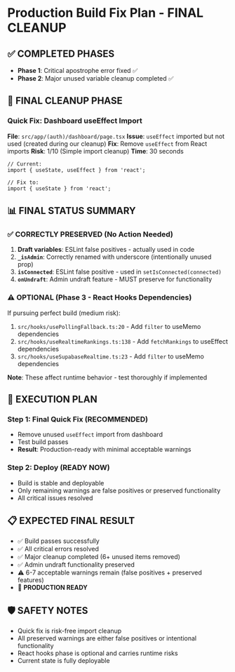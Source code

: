 # Production Build Fix Plan - FINAL CLEANUP

## ✅ **COMPLETED PHASES**
- **Phase 1**: Critical apostrophe error fixed ✅
- **Phase 2**: Major unused variable cleanup completed ✅

## 🎯 **FINAL CLEANUP PHASE**

### **Quick Fix: Dashboard useEffect Import**
**File**: `src/app/(auth)/dashboard/page.tsx`
**Issue**: `useEffect` imported but not used (created during our cleanup)
**Fix**: Remove `useEffect` from React imports
**Risk**: 1/10 (Simple import cleanup)
**Time**: 30 seconds

```tsx
// Current:
import { useState, useEffect } from 'react';

// Fix to:
import { useState } from 'react';
```

## 📊 **FINAL STATUS SUMMARY**

### **✅ CORRECTLY PRESERVED (No Action Needed)**
1. **Draft variables**: ESLint false positives - actually used in code
2. **`_isAdmin`**: Correctly renamed with underscore (intentionally unused prop)
3. **`isConnected`**: ESLint false positive - used in `setIsConnected(connected)`  
4. **`onUndraft`**: Admin undraft feature - MUST preserve for functionality

### **⚠️ OPTIONAL (Phase 3 - React Hooks Dependencies)**
If pursuing perfect build (medium risk):
1. `src/hooks/usePollingFallback.ts:20` - Add `filter` to useMemo dependencies
2. `src/hooks/useRealtimeRankings.ts:138` - Add `fetchRankings` to useEffect dependencies
3. `src/hooks/useSupabaseRealtime.ts:23` - Add `filter` to useMemo dependencies

**Note**: These affect runtime behavior - test thoroughly if implemented

## 🎯 **EXECUTION PLAN**

### **Step 1: Final Quick Fix (RECOMMENDED)**
- Remove unused `useEffect` import from dashboard
- Test build passes
- **Result**: Production-ready with minimal acceptable warnings

### **Step 2: Deploy (READY NOW)**
- Build is stable and deployable
- Only remaining warnings are false positives or preserved functionality
- All critical issues resolved

## 📋 **EXPECTED FINAL RESULT**
- ✅ Build passes successfully
- ✅ All critical errors resolved  
- ✅ Major cleanup completed (6+ unused items removed)
- ✅ Admin undraft functionality preserved
- ⚠️ 6-7 acceptable warnings remain (false positives + preserved features)
- 🚀 **PRODUCTION READY**

## 🛡️ **SAFETY NOTES**
- Quick fix is risk-free import cleanup
- All preserved warnings are either false positives or intentional functionality
- React hooks phase is optional and carries runtime risks
- Current state is fully deployable